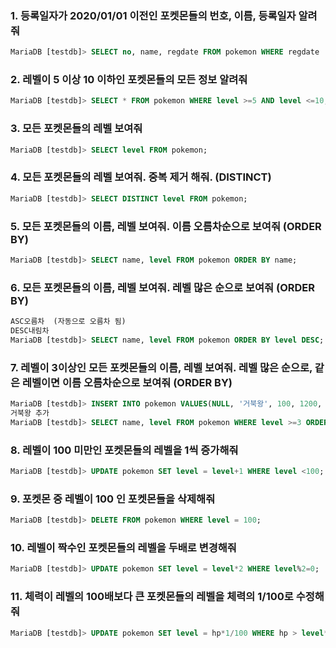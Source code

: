 ###  1. 등록일자가 2020/01/01 이전인 포켓몬들의 번호, 이름, 등록일자 알려줘

```sql
MariaDB [testdb]> SELECT no, name, regdate FROM pokemon WHERE regdate  < '2020/01/01';
```

###  2. 레벨이 5 이상 10 이하인 포켓몬들의 모든 정보 알려줘 

```sql
MariaDB [testdb]> SELECT * FROM pokemon WHERE level >=5 AND level <=10;
```


###  3. 모든 포켓몬들의 레벨 보여줘

```sql
MariaDB [testdb]> SELECT level FROM pokemon;
```

###  4. 모든 포켓몬들의 레벨 보여줘. 중복 제거 해줘. (DISTINCT)  

```sql
MariaDB [testdb]> SELECT DISTINCT level FROM pokemon;
```


###  5. 모든 포켓몬들의 이름, 레벨 보여줘. 이름 오름차순으로 보여줘  (ORDER BY) 

```sql
MariaDB [testdb]> SELECT name, level FROM pokemon ORDER BY name;
```


###  6. 모든 포켓몬들의 이름, 레벨 보여줘. 레벨 많은 순으로 보여줘  (ORDER BY) 

```sql
ASC오름차  (자동으로 오름차 됨)
DESC내림차
MariaDB [testdb]> SELECT name, level FROM pokemon ORDER BY level DESC;
```


###  7. 레벨이 3이상인 모든 포켓몬들의 이름, 레벨 보여줘. 레벨 많은 순으로, 같은 레벨이면 이름 오름차순으로 보여줘  (ORDER BY)

```sql
MariaDB [testdb]> INSERT INTO pokemon VALUES(NULL, '거북왕', 100, 1200, 200, DEFAULT);
거북왕 추가
MariaDB [testdb]> SELECT name, level FROM pokemon WHERE level >=3 ORDER BY level, name;
```


###   8. 레벨이 100 미만인 포켓몬들의 레벨을 1씩 증가해줘

```sql
MariaDB [testdb]> UPDATE pokemon SET level = level+1 WHERE level <100;
```


###  9. 포켓몬 중 레벨이 100 인 포켓몬들을 삭제해줘

```sql
MariaDB [testdb]> DELETE FROM pokemon WHERE level = 100;
```


###  10. 레벨이 짝수인 포켓몬들의 레벨을 두배로 변경해줘

```sql
MariaDB [testdb]> UPDATE pokemon SET level = level*2 WHERE level%2=0;
```


###  11. 체력이 레벨의 100배보다 큰 포켓몬들의 레벨을 체력의 1/100로 수정해줘

```sql
MariaDB [testdb]> UPDATE pokemon SET level = hp*1/100 WHERE hp > level*100;

```
